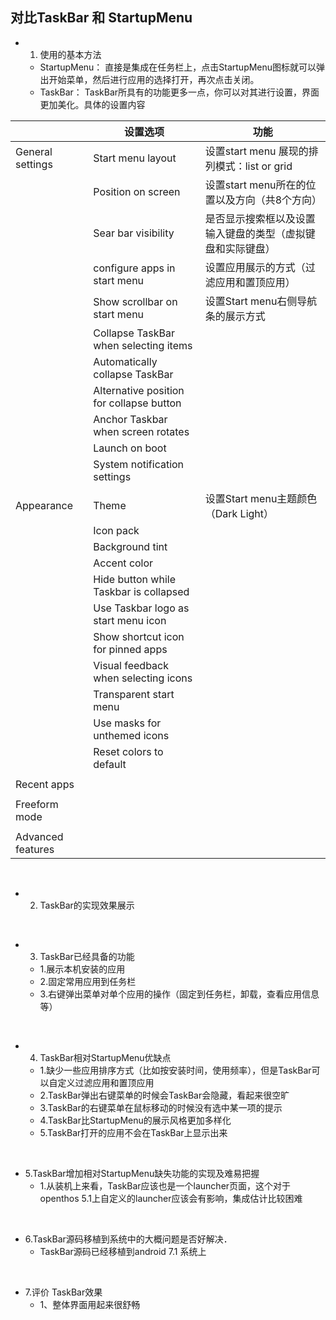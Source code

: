 ## 对比TaskBar 和 StartupMenu
  - 1. 使用的基本方法
    - StartupMenu： 直接是集成在任务栏上，点击StartupMenu图标就可以弹出开始菜单，然后进行应用的选择打开，再次点击关闭。
    - TaskBar： TaskBar所具有的功能更多一点，你可以对其进行设置，界面更加美化。具体的设置内容  
    
||设置选项|功能|
|---|---|---|
|General settings|Start menu layout|设置start menu 展现的排列模式：list or grid|
||Position on screen|设置start menu所在的位置以及方向（共8个方向）|
||Sear bar visibility|是否显示搜索框以及设置输入键盘的类型（虚拟键盘和实际键盘）|
||configure apps in start menu|设置应用展示的方式（过滤应用和置顶应用）|
||Show scrollbar on start menu|设置Start menu右侧导航条的展示方式|
||Collapse TaskBar when selecting items||
||Automatically collapse TaskBar||
||Alternative position for collapse button||
||Anchor Taskbar when screen rotates||
||Launch on boot||
||System notification settings||
||||
|Appearance|Theme|设置Start menu主题颜色（Dark Light）|
||Icon pack||
||Background tint||
||Accent color||
||Hide button while Taskbar is collapsed||
||Use Taskbar logo as start menu icon||
||Show shortcut icon for pinned apps||
||Visual feedback when selecting icons||
||Transparent start menu||
||Use masks for unthemed icons||
||Reset colors to default||
||||
|Recent apps|||
||||
|Freeform mode|||
||||
|Advanced features|||

<br />

  - 2. TaskBar的实现效果展示
  
  <br />
  
  - 3. TaskBar已经具备的功能
    - 1.展示本机安装的应用
    - 2.固定常用应用到任务栏
    - 3.右键弹出菜单对单个应用的操作（固定到任务栏，卸载，查看应用信息等）
    
  <br />
  
  - 4. TaskBar相对StartupMenu优缺点
    - 1.缺少一些应用排序方式（比如按安装时间，使用频率），但是TaskBar可以自定义过滤应用和置顶应用
    - 2.TaskBar弹出右键菜单的时候会TaskBar会隐藏，看起来很空旷
    - 3.TaskBar的右键菜单在鼠标移动的时候没有选中某一项的提示
    - 4.TaskBar比StartupMenu的展示风格更加多样化
    - 5.TaskBar打开的应用不会在TaskBar上显示出来
  <br /> 
  
  - 5.TaskBar增加相对StartupMenu缺失功能的实现及难易把握
    - 1.从装机上来看，TaskBar应该也是一个launcher页面，这个对于openthos 5.1上自定义的launcher应该会有影响，集成估计比较困难
  <br />
  
  - 6.TaskBar源码移植到系统中的大概问题是否好解决．
    - TaskBar源码已经移植到android 7.1 系统上
  <br /> 
  
  - 7.评价 TaskBar效果
    - 1、整体界面用起来很舒畅
